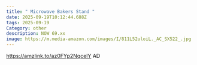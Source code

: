 ```yaml
---
title: " Microwave Bakers Stand "
date: 2025-09-19T10:12:44.688Z
tags: 2025-09-19
Category: other
description: NOW 69.xx
image: https://m.media-amazon.com/images/I/811L52uloiL._AC_SX522_.jpg
---
```

https://amzlink.to/az0FYp2NqcelY
AD
